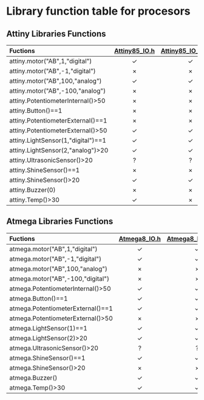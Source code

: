 # Library function table for procesors 

## Attiny Libraries Functions

| Fuctions | [Attiny85_IO.h](https://goo.gl/e7SNYL) | [Attiny85_IO_basic.h](https://goo.gl/mPpM7q) | [Attiny84_IO.h](https://goo.gl/XXbVaZ) | [Attiny84_IO_basic.h](https://goo.gl/QJ4H8T) | [Attiny13_IO_basic.h]() |
|:----- | :-----: | :-----: | :-----: | :-----: | :-----: |
| attiny.motor("AB",1,"digital") | ✓ | ✓ | ✓ | ✓ | ✓ |
| attiny.motor("AB",-1,"digital") | × | ×  | ✓ | ✓ | × |
| attiny.motor("AB",100,"analog") | ✓ | ✓ | ✓ | ✓ | ✓ |
| attiny.motor("AB",-100,"analog") | × | ×  | ✓ | ✓ | × |
| attiny.PotentiometerInternal()>50  | × | × | ✓ | ✓ | × |
| attiny.Button()==1 | × | × | ✓ | ✓ | × |
| attiny.PotentiometerExternal()==1 | × | × | × | × | × |
| attiny.PotentiometerExternal()>50 | ✓ | ✓ | ✓ | ✓ | ✓ |
| attiny.LightSensor(1,"digital")==1 | ✓ | ✓ | ✓ | ✓ | ✓ |
| attiny.LightSensor(2,"analog")>20 | ✓ | ✓ | ✓ | ✓ | ✓ |
| attiny.UltrasonicSensor()>20 | ? | ? | ? | ? | × |
| attiny.ShineSensor()==1 | × | × | × | × | × |
| attiny.ShineSensor()>20 | ✓ | ✓ | ✓ | ✓ | ✓ |
| attiny.Buzzer(0) | × | × | ✓ | ✓ | × |
| attiny.Temp()>30 | ✓ | × | ✓ | × | × |

## Atmega Libraries Functions

| Fuctions | [Atmega8_IO.h](https://goo.gl/BfjU1t) | [Atmega8_IO_basic.h](https://goo.gl/PLgGDv) | [Atmega328_IO.h]() | [Atmega32u4_IO.h]() |
|:----- | :-----: | :-----: | :-----: | :-----: |
| atmega.motor("AB",1,"digital") | ✓ | ✓ | ✓ | ✓ |
| atmega.motor("AB",-1,"digital") | ✓ | ✓ | ✓ | ✓ |
| atmega.motor("AB",100,"analog") | × | × | × | × |
| atmega.motor("AB",-100,"digital") | × | × | × | × |
| atmega.PotentiometerInternal()>50  | ✓ | ✓ | ✓ | ✓ |
| atmega.Button()==1 | ✓ | ✓ | ✓ | ✓ | ✓ |
| atmega.PotentiometerExternal()==1 | ✓ | ✓ | ✓ | ✓ |
| atmega.PotentiometerExternal()>50 | × | × | × | × |
| atmega.LightSensor(1)==1 | ✓ | ✓ | ✓ | ✓ |
| atmega.LightSensor(2)>20 | ✓ | ✓ | ✓ | ✓ |
| atmega.UltrasonicSensor()>20 | ? | ? | ? | ? |
| atmega.ShineSensor()==1 | ✓ | ✓ | ✓ | ✓ |
| atmega.ShineSensor()>20 | × | × | × | × |
| atmega.Buzzer() | ✓ | ✓ | ✓ | ✓ |
| atmega.Temp()>30 | ✓ | ✓ | ✓ | ✓ |


